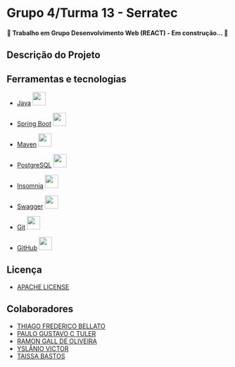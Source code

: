 # Grupo 4/Turma 13 - Serratec

<h4 align="center"> 
	🚧 Trabalho em Grupo Desenvolvimento Web (REACT) - Em construção...  🚧
</h4>

## Descrição do Projeto

## Ferramentas e tecnologias


- [Java](https://www.java.com/pt-BR/) <img loading="lazy" src="https://cdn.jsdelivr.net/gh/devicons/devicon/icons/java/java-original.svg" width="30" height="30"/>

- [Spring Boot](https://spring.io/projects/spring-boot) <img loading="lazy" src="https://cdn.jsdelivr.net/gh/devicons/devicon/icons/spring/spring-original.svg" width="30" height="30"/>

- [Maven](https://maven.apache.org/) <img loading="lazy" src="https://alternative.me/media/256/apache-ant-icon-0roq6nf9u9vnbxx8-c.png" width="30" height="30"/>

- [PostgreSQL](https://www.postgresql.org/) <img loading="lazy" src="https://cdn.jsdelivr.net/gh/devicons/devicon/icons/postgresql/postgresql-original.svg" width="30" height="30"/>

- [Insomnia](https://insomnia.rest/download) <img loading="lazy" src="https://seeklogo.com/images/I/insomnia-logo-A35E09EB19-seeklogo.com.png" width="30" height="30"/>

- [Swagger](https://swagger.io/) <img loading="lazy" src="https://cdn4.iconfinder.com/data/icons/colorful-design-basic-icons-1/550/coding_code_green-512.png" width="30" height="30"/>

- [Git]() <img loading="lazy" src="https://cdn.jsdelivr.net/gh/devicons/devicon/icons/git/git-original.svg" width="30" height="30"/>

- [GitHub]() <img loading="lazy" src="https://cdn.jsdelivr.net/gh/devicons/devicon/icons/github/github-original.svg" width="30" height="30"/>

## Licença 
- [APACHE LICENSE](https://www.apache.org/licenses/LICENSE-2.0)

## Colaboradores
- [THIAGO FREDERICO BELLATO](https://github.com/thiagobellato)
- [PAULO GUSTAVO C TULER](https://github.com/paulotuler001)
- [RAMON GALL DE OLIVEIRA](https://github.com/RGOC12)
- [YSLÂNIO VICTOR](https://github.com/yslanio-victor)
- [TAISSA BASTOS](https://github.com/Taissa-Bastos)





